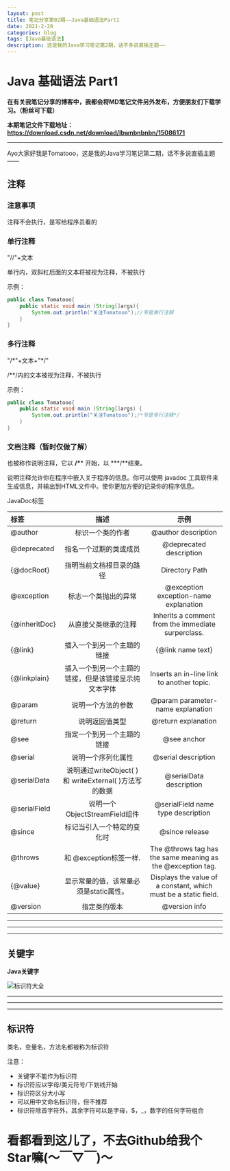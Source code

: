 ```yaml
---
layout: post
title: 笔记分享第02期——Java基础语法Part1
date: 2021-2-20
categories: blog
tags: [Java基础语法]
description: 这是我的Java学习笔记第2期，话不多说直插主题——
---
```


# Java 基础语法 Part1

 **在有关我笔记分享的博客中，我都会将MD笔记文件另外发布，方便朋友们下载学习。（粉丝可下载）**

**本期笔记文件下载地址：https://download.csdn.net/download/lbwnbnbnbn/15086171**

---

 Ayo大家好我是Tomatooo，这是我的Java学习笔记第二期，话不多说直插主题——

## 注释

### 注意事项

注释不会执行，是写给程序员看的

### 单行注释

"//"+文本

单行内，双斜杠后面的文本将被视为注释，不被执行

示例：

```java
public class Tomatooo{
    public static void main (String[]args){
        System.out.println("关注Tomatooo");//爷是单行注释
    }
}
```



### 多行注释

"/\*"+文本+"\*/"

/**/内的文本被视为注释，不被执行

示例：

```java
public class Tomatooo{
    public static void main (String[]args) {
        System.out.println("关注Tomatooo");/*爷是多行注释*/
    }
}
```

### 文档注释（暂时仅做了解）

也被称作说明注释，它以 **/\**** 开始，以 ***/**结束。

说明注释允许你在程序中嵌入关于程序的信息。你可以使用 javadoc 工具软件来生成信息，并输出到HTML文件中。使你更加方便的记录你的程序信息。

JavaDoc标签

| **标签**      |                        **描述**                        |                           **示例**                           |
| :------------ | :----------------------------------------------------: | :----------------------------------------------------------: |
| @author       |                    标识一个类的作者                    |                     @author description                      |
| @deprecated   |                 指名一个过期的类或成员                 |                   @deprecated description                    |
| {@docRoot}    |                指明当前文档根目录的路径                |                        Directory Path                        |
| @exception    |                  标志一个类抛出的异常                  |            @exception exception-name explanation             |
| {@inheritDoc} |                  从直接父类继承的注释                  |      Inherits a comment from the immediate surperclass.      |
| {@link}       |               插入一个到另一个主题的链接               |                      {@link name text}                       |
| {@linkplain}  |  插入一个到另一个主题的链接，但是该链接显示纯文本字体  |          Inserts an in-line link to another topic.           |
| @param        |                   说明一个方法的参数                   |              @param parameter-name explanation               |
| @return       |                     说明返回值类型                     |                     @return explanation                      |
| @see          |               指定一个到另一个主题的链接               |                         @see anchor                          |
| @serial       |                   说明一个序列化属性                   |                     @serial description                      |
| @serialData   | 说明通过writeObject( ) 和 writeExternal( )方法写的数据 |                   @serialData description                    |
| @serialField  |             说明一个ObjectStreamField组件              |              @serialField name type description              |
| @since        |               标记当引入一个特定的变化时               |                        @since release                        |
| @throws       |                 和 @exception标签一样.                 | The @throws tag has the same meaning as the @exception tag.  |
| {@value}      |         显示常量的值，该常量必须是static属性。         | Displays the value of a constant, which must be a static field. |
| @version      |                      指定类的版本                      |                        @version info                         |

***

***

***

## 关键字

**Java关键字**

![标识符大全](https://img-blog.csdnimg.cn/20190826103037368.png?x-oss-process=image/watermark,type_ZmFuZ3poZW5naGVpdGk,shadow_10,text_aHR0cHM6Ly9ibG9nLmNzZG4ubmV0L3dlaXhpbl80MzkyODkzOQ==,size_16,color_FFFFFF,t_70)

---

---

---

## 标识符

类名，变量名，方法名都被称为标识符

注意：

- 关键字不能作为标识符
- 标识符应以字母/美元符号/下划线开始
- 标识符区分大小写
- 可以用中文命名标识符，但不推荐
- 标识符除首字符外，其余字符可以是字母，$，_，数字的任何字符组合


# 看都看到这儿了，不去Github给我个Star嘛(～￣▽￣)～

